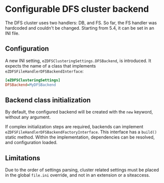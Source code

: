 # Configurable DFS cluster backend

The DFS cluster uses two handlers: DB, and FS. So far, the FS handler was hardcoded and couldn't be changed. Starting
from 5.4, it can be set in an INI file.

## Configuration

A new INI setting, `eZDFSClusteringSettings.DFSBackend`, is introduced. It expects the name of a class that implements
`eZDFSFileHandlerDFSBackendInterface`:

```ini
[eZDFSClusteringSettings]
DFSBackend=MyDFSBackend
```

## Backend class initialization
By default, the configured backend will be created with the `new` keyword, without any argument.

If complex initialization steps are required, backends can implement `eZDFSFileHandlerDFSBackendFactoryInterface`. This
interface has a `build()` static method. Within the implementation, dependencies can be resolved, and configuration
loaded.

## Limitations
Due to the order of settings parsing, cluster related settings must be placed in the global `file.ini` override, and not
in an extension or a siteaccess.
